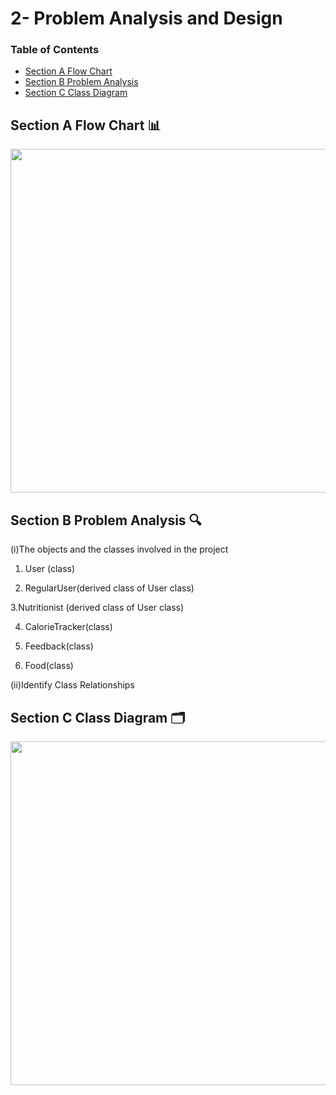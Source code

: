 # 2- Problem Analysis and Design

### Table of Contents

- [Section A Flow Chart](image/PT2_flowchart.jpg)
- [Section B Problem Analysis]()
- [Section C Class Diagram](image/CLASSDIAGRAM.jpg)

## Section A Flow Chart 📊
<image src = "image/PT2_flowchart.jpg" width="700" height="550">

## Section B Problem Analysis 🔍
(i)The objects and the classes involved in the project
1. User (class)

2. RegularUser(derived class of User class)

3.Nutritionist (derived class of User class)

4. CalorieTracker(class)

5. Feedback(class)

6. Food(class)

(ii)Identify Class Relationships

## Section C Class Diagram 🗂️
<image src = "image/CLASSDIAGRAM.jpg" width="800" height="550">
